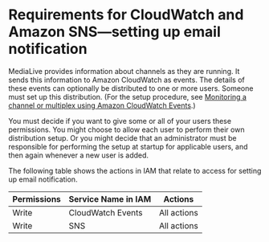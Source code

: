 # Requirements for CloudWatch and Amazon SNS—setting up email notification<a name="requirements-for-email-notification"></a>

MediaLive provides information about channels as they are running\. It sends this information to Amazon CloudWatch as events\. The details of these events can optionally be distributed to one or more users\. Someone must set up this distribution\. \(For the setup procedure, see [Monitoring a channel or multiplex using Amazon CloudWatch Events](monitoring-via-cloudwatch.md)\.\) 

You must decide if you want to give some or all of your users these permissions\. You might choose to allow each user to perform their own distribution setup\. Or you might decide that an administrator must be responsible for performing the setup at startup for applicable users, and then again whenever a new user is added\.

The following table shows the actions in IAM that relate to access for setting up email notification\.


| Permissions | Service Name in IAM | Actions | 
| --- | --- | --- | 
| Write  | CloudWatch Events | All actions | 
| Write | SNS  | All actions | 